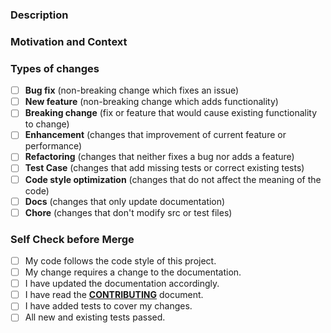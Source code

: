 <!--- Provide a general summary of your changes in the Title above -->

### Description

<!--- Describe your changes in detail -->

### Motivation and Context

<!--- Why is this change required? What problem does it solve? -->
<!--- If it fixes an open issue, please link to the issue here. -->
<!--- GIF or snapshot should be provided if includes UI/interactive modification. -->
<!--- How to fix the problem, and list final API implementation and usage sample if that is an new feature. -->

### Types of changes

<!--- What types of changes does your code introduce? Put an `x` in all the boxes that apply: -->

- [ ] **Bug fix** (non-breaking change which fixes an issue)
- [ ] **New feature** (non-breaking change which adds functionality)
- [ ] **Breaking change** (fix or feature that would cause existing functionality to change)
- [ ] **Enhancement** (changes that improvement of current feature or performance)
- [ ] **Refactoring** (changes that neither fixes a bug nor adds a feature)
- [ ] **Test Case** (changes that add missing tests or correct existing tests)
- [ ] **Code style optimization** (changes that do not affect the meaning of the code)
- [ ] **Docs** (changes that only update documentation)
- [ ] **Chore** (changes that don't modify src or test files)

### Self Check before Merge

<!--- Go over all the following points, and put an `x` in all the boxes that apply. -->
<!--- If you're unsure about any of these, don't hesitate to ask. We're here to help! -->

- [ ] My code follows the code style of this project.
- [ ] My change requires a change to the documentation.
- [ ] I have updated the documentation accordingly.
- [ ] I have read the [**CONTRIBUTING**](CONTRIBUTING.md) document.
- [ ] I have added tests to cover my changes.
- [ ] All new and existing tests passed.